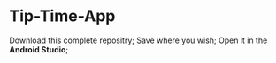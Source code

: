 # Tip-Time-App
Download this complete repositry;
Save where you wish;
Open it in the **Android Studio**;

